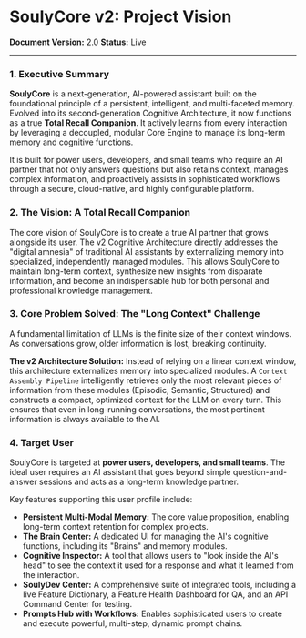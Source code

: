 
# SoulyCore v2: Project Vision

**Document Version:** 2.0
**Status:** Live

---

### 1. Executive Summary

**SoulyCore** is a next-generation, AI-powered assistant built on the foundational principle of a persistent, intelligent, and multi-faceted memory. Evolved into its second-generation Cognitive Architecture, it now functions as a true **Total Recall Companion**. It actively learns from every interaction by leveraging a decoupled, modular Core Engine to manage its long-term memory and cognitive functions.

It is built for power users, developers, and small teams who require an AI partner that not only answers questions but also retains context, manages complex information, and proactively assists in sophisticated workflows through a secure, cloud-native, and highly configurable platform.

### 2. The Vision: A Total Recall Companion

The core vision of SoulyCore is to create a true AI partner that grows alongside its user. The v2 Cognitive Architecture directly addresses the "digital amnesia" of traditional AI assistants by externalizing memory into specialized, independently managed modules. This allows SoulyCore to maintain long-term context, synthesize new insights from disparate information, and become an indispensable hub for both personal and professional knowledge management.

### 3. Core Problem Solved: The "Long Context" Challenge

A fundamental limitation of LLMs is the finite size of their context windows. As conversations grow, older information is lost, breaking continuity.

**The v2 Architecture Solution:** Instead of relying on a linear context window, this architecture externalizes memory into specialized modules. A `Context Assembly Pipeline` intelligently retrieves only the most relevant pieces of information from these modules (Episodic, Semantic, Structured) and constructs a compact, optimized context for the LLM on every turn. This ensures that even in long-running conversations, the most pertinent information is always available to the AI.

### 4. Target User

SoulyCore is targeted at **power users, developers, and small teams**. The ideal user requires an AI assistant that goes beyond simple question-and-answer sessions and acts as a long-term knowledge partner.

Key features supporting this user profile include:
*   **Persistent Multi-Modal Memory:** The core value proposition, enabling long-term context retention for complex projects.
*   **The Brain Center:** A dedicated UI for managing the AI's cognitive functions, including its "Brains" and memory modules.
*   **Cognitive Inspector:** A tool that allows users to "look inside the AI's head" to see the context it used for a response and what it learned from the interaction.
*   **SoulyDev Center:** A comprehensive suite of integrated tools, including a live Feature Dictionary, a Feature Health Dashboard for QA, and an API Command Center for testing.
*   **Prompts Hub with Workflows:** Enables sophisticated users to create and execute powerful, multi-step, dynamic prompt chains.
